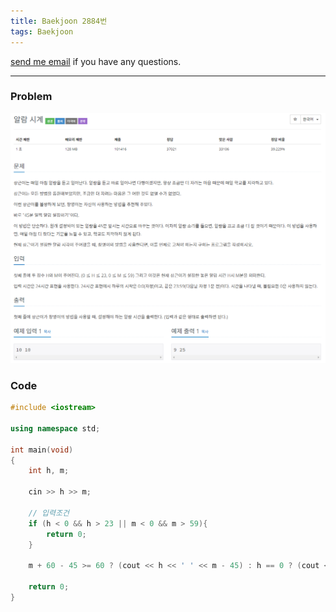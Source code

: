 ```yaml
---
title: Baekjoon 2884번
tags: Baekjoon
---
```


[send me email](mailto:jewel7492@gmail.com) if you have any questions.

<!--more-->

---
### Problem  
   
![그림1](/assets/Baekjoon/2884/1.PNG)  

### Code  
```cpp
#include <iostream>

using namespace std;

int main(void)
{
    int h, m;

    cin >> h >> m;

    // 입력조건
    if (h < 0 && h > 23 || m < 0 && m > 59){
        return 0;
    }

    m + 60 - 45 >= 60 ? (cout << h << ' ' << m - 45) : h == 0 ? (cout << h + 23 << ' ' << m + 60 - 45) : (cout << h - 1 << ' ' << m + 60 - 45);

    return 0;
}
```